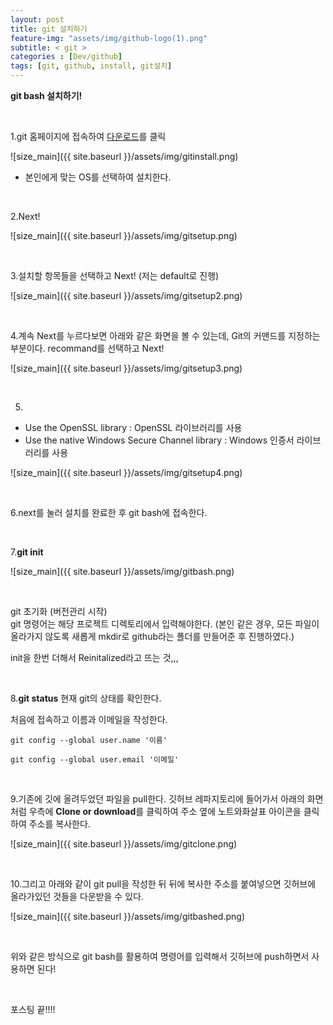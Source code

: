```yaml
---
layout: post
title: git 설치하기
feature-img: "assets/img/github-logo(1).png"
subtitle: < git >
categories : [Dev/github]
tags: [git, github, install, git설치]
---
```


**git bash 설치하기!**

<br>

1.git 홈페이지에 접속하여 [다운로드](https://git-scm.com/downloads)를 클릭


![size_main]({{ site.baseurl }}/assets/img/gitinstall.png)


- 본인에게 맞는 OS를 선택하여 설치한다.

<br>

2.Next!

![size_main]({{ site.baseurl }}/assets/img/gitsetup.png)

<br>

3.설치할 항목들을 선택하고 Next! (저는 default로 진행)

![size_main]({{ site.baseurl }}/assets/img/gitsetup2.png)

<br>

4.계속 Next를 누르다보면 아래와 같은 화면을 볼 수 있는데, Git의 커맨드를 지정하는 부분이다. recommand를 선택하고 Next! 

![size_main]({{ site.baseurl }}/assets/img/gitsetup3.png) 

<br>

5.
- Use the OpenSSL library : OpenSSL 라이브러리를 사용
- Use the native Windows Secure Channel library : Windows 인증서 라이브러리를 사용

![size_main]({{ site.baseurl }}/assets/img/gitsetup4.png)

<br>

6.next를 눌러 설치를 완료한 후 git bash에 접속한다.

<br>

7.**git init** 


![size_main]({{ site.baseurl }}/assets/img/gitbash.png)

<br>

git 초기화 (버전관리 시작)<br>
git 명령어는 해당 프로젝트 디렉토리에서 입력해야한다. <bt>
(본인 같은 경우, 모든 파일이 올라가지 않도록 새롭게 mkdir로 github라는 폴더를 만들어준 후 진행하였다.)

init을 한번 더해서 Reinitalized라고 뜨는 것,,, <br>

<br>

8.**git status**
현재 git의 상태를 확인한다. 



처음에 접속하고 이름과 이메일을 작성한다.
```git 
git config --global user.name '이름'

git config --global user.email '이메일'
```

<br>

9.기존에 깃에 올려두었던 파일을 pull한다.
깃허브 레파지토리에 들어가서 아래의 화면처럼 우측에 **Clone or download**를 클릭하여 주소 옆에 노트와화살표 아이콘을 클릭하여 주소를 복사한다.

![size_main]({{ site.baseurl }}/assets/img/gitclone.png)

<br>

10.그리고 아래와 같이 git pull을 작성한 뒤 뒤에 복사한 주소를 붙여넣으면 깃허브에 올라가있던 것들을 다운받을 수 있다. 

![size_main]({{ site.baseurl }}/assets/img/gitbashed.png)


<br> 

위와 같은 방식으로 git bash를 활용하여 명령어를 입력해서 깃허브에 push하면서 사용하면 된다!

<br> 

포스팅 끝!!!! 